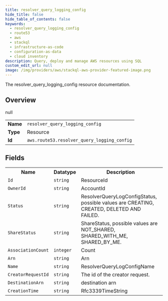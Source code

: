 ```yaml
---
title: resolver_query_logging_config
hide_title: false
hide_table_of_contents: false
keywords:
  - resolver_query_logging_config
  - route53
  - aws
  - stackql
  - infrastructure-as-code
  - configuration-as-data
  - cloud inventory
description: Query, deploy and manage AWS resources using SQL
custom_edit_url: null
image: /img/providers/aws/stackql-aws-provider-featured-image.png
---
```

The resolver_query_logging_config resource documentation.

## Overview
<table><tbody>
<tr><td><b>Name</b></td><td><code>resolver_query_logging_config</code></td></tr>
<tr><td><b>Type</b></td><td>Resource</td></tr>
null
<tr><td><b>Id</b></td><td><code>aws.route53.resolver_query_logging_config</code></td></tr>
</tbody></table>

## Fields
<table><tbody>
<tr><th>Name</th><th>Datatype</th><th>Description</th></tr>
<tr><td><code>Id</code></td><td><code>string</code></td><td>ResourceId</td></tr><tr><td><code>OwnerId</code></td><td><code>string</code></td><td>AccountId</td></tr><tr><td><code>Status</code></td><td><code>string</code></td><td>ResolverQueryLogConfigStatus, possible values are CREATING, CREATED, DELETED AND FAILED.</td></tr><tr><td><code>ShareStatus</code></td><td><code>string</code></td><td>ShareStatus, possible values are NOT_SHARED, SHARED_WITH_ME, SHARED_BY_ME.</td></tr><tr><td><code>AssociationCount</code></td><td><code>integer</code></td><td>Count</td></tr><tr><td><code>Arn</code></td><td><code>string</code></td><td>Arn</td></tr><tr><td><code>Name</code></td><td><code>string</code></td><td>ResolverQueryLogConfigName</td></tr><tr><td><code>CreatorRequestId</code></td><td><code>string</code></td><td>The id of the creator request.</td></tr><tr><td><code>DestinationArn</code></td><td><code>string</code></td><td>destination arn</td></tr><tr><td><code>CreationTime</code></td><td><code>string</code></td><td>Rfc3339TimeString</td></tr>
</tbody></table>